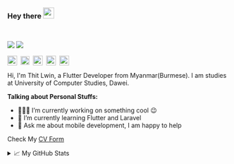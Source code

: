 ### Hey there <img src="https://media.giphy.com/media/hvRJCLFzcasrR4ia7z/giphy.gif" width="25px">

<br />

![](https://visitor-badge.glitch.me/badge?page_id=thitlwincoder.thitlwincoder)
![](https://komarev.com/ghpvc/?username=thitlwincoder)

<a href="https://www.facebook.com/thitlwincoder"><img align="center" alt="Facebook" width="22px" src="https://cdn.jsdelivr.net/npm/simple-icons@3.0.1/icons/facebook.svg" /></a>&nbsp;
<a href="https://linkedin.com/in/thitlwincoder" target="blank"><img align="center" src="https://cdn.jsdelivr.net/npm/simple-icons@3.0.1/icons/linkedin.svg" alt="LinkedIn" height="20" width="20" /></a>&nbsp;
<a href="https://www.freelancer.com/u/thitlwincoder"><img align="center" alt="Freelancer" width="22px" src="https://cdn.jsdelivr.net/npm/simple-icons@3.0.1/icons/freelancer.svg" /></a>&nbsp;
<a href="https://paypal.me/thitlwin312"><img align="center" alt="Paypal" width="22px" src="https://cdn.jsdelivr.net/npm/simple-icons@3.0.1/icons/paypal.svg" /></a>&nbsp;
<a href="https://www.buymeacoffee.com/thitlwincoder"><img align="center" alt="Buy Me A Coffee" width="22px" src="https://cdn.jsdelivr.net/npm/simple-icons@3.0.1/icons/buymeacoffee.svg" /></a>

Hi, I'm Thit Lwin, a Flutter Developer from Myanmar(Burmese). I am studies at University of Computer Studies, Dawei.

**Talking about Personal Stuffs:**

- 👨🏽‍💻 I’m currently working on something cool :wink:
- 🌱 I’m currently learning Flutter and Laravel
- 💬 Ask me about mobile development, I am happy to help

Check My [CV Form](https://thitlwincoder.github.io)


<details>
<summary>📈 My GitHub Stats</summary>

<p align="center"> <img src="https://github-readme-stats.vercel.app/api?username=thitlwincoder&show_icons=true" alt="thitlwincoder" />

</details>
